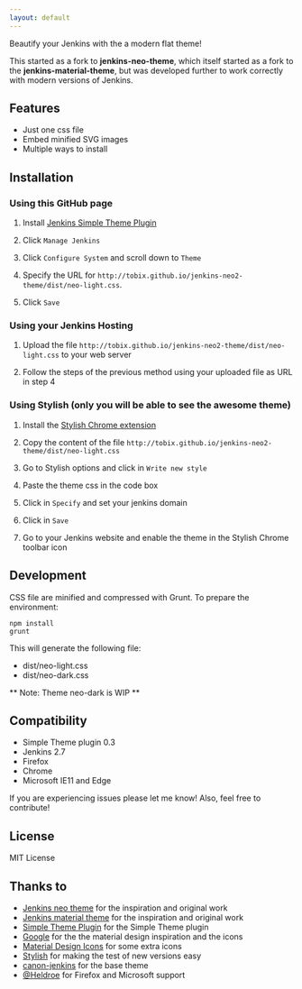 ```yaml
---
layout: default
---
```


Beautify your Jenkins with the a modern flat theme!

<!-- Website: http://jenkins-contrib-themes.github.io/jenkins-neo2-theme -->

This started as a fork to **jenkins-neo-theme**, which itself started as a fork
to the **jenkins-material-theme**, but was developed further to work correctly
with modern versions of Jenkins.

 
## Features
* Just one  css file
* Embed minified SVG images
* Multiple ways to install

<!-- ## Screenshots
![Screen 1](screens/screen1.png)   ![Screen 2](screens/screen2.png)   ![Screen 3](screens/screen3.png)    ![Screen 4](screens/screen4.png) -->


## Installation 

### Using this GitHub page

1. Install [Jenkins Simple Theme Plugin][simple]

2. Click `Manage Jenkins`

3. Click `Configure System` and scroll down to `Theme`

4. Specify the URL for `http://tobix.github.io/jenkins-neo2-theme/dist/neo-light.css`.

5. Click `Save`


### Using your Jenkins Hosting

1. Upload the file `http://tobix.github.io/jenkins-neo2-theme/dist/neo-light.css` to your web server

2. Follow the steps of the previous method using your uploaded file as URL in step 4


### Using Stylish (only you will be able to see the awesome theme)

1. Install the [Stylish Chrome extension][stylish]

2. Copy the content of the file `http://tobix.github.io/jenkins-neo2-theme/dist/neo-light.css`

3. Go to Stylish options and click in `Write new style`

4. Paste the theme css in the code box

5. Click in `Specify` and set your jenkins domain

6. Click in `Save`

7. Go to your Jenkins website and enable the theme in the Stylish Chrome toolbar icon


## Development

CSS file are minified and compressed with Grunt. To prepare the environment:

```
npm install
grunt
```

This will generate the following file:
- dist/neo-light.css
- dist/neo-dark.css

** Note: Theme neo-dark is WIP **

## Compatibility

- Simple Theme plugin 0.3
- Jenkins 2.7
- Firefox
- Chrome
- Microsoft IE11 and Edge

If you are experiencing issues please let me know! Also, feel free to contribute!

## License

MIT License

## Thanks to

- [Jenkins neo theme][neo] for the inspiration and original work
- [Jenkins material theme][material] for the inspiration and original work
- [Simple Theme Plugin][simple] for the Simple Theme plugin
- [Google][google] for the the material design inspiration and the icons
- [Material Design Icons][material-design-icons] for some extra icons
- [Stylish][stylish] for making the test of new versions easy
- [canon-jenkins][canon-jenkins] for the base theme
- [@Heldroe][heldroe] for Firefox and Microsoft support

[neo]: https://github.com/jenkins-contrib-themes/jenkins-neo-theme
[material]: https://github.com/afonsof/jenkins-material-theme
[simple]: https://wiki.jenkins-ci.org/display/JENKINS/Simple+Theme+Plugin
[google]: https://www.google.com/design/spec/material-design/introduction.html
[material-design-icons]: https://materialdesignicons.com/
[stylish]: https://chrome.google.com/webstore/detail/stylish/fjnbnpbmkenffdnngjfgmeleoegfcffe
[canon-jenkins]: https://github.com/rackerlabs/canon-jenkins
[heldroe]: https://github.com/Heldroe

